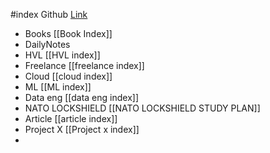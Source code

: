 #index
Github [Link](https://github.com/ErdemOzgen/ObsidianSTSV/tree/main)

* Books [[Book Index]]
* DailyNotes 
* HVL [[HVL index]]
* Freelance [[freelance index]]
* Cloud [[cloud index]]
* ML [[ML index]]
* Data eng [[data eng index]]
* NATO LOCKSHIELD [[NATO LOCKSHIELD STUDY PLAN]]
* Article [[article index]]
* Project X [[Project x index]]
* 